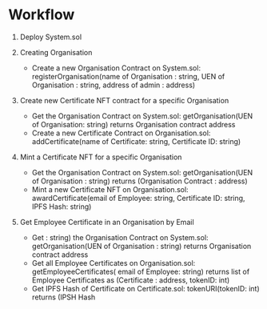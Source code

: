 # Workflow

1. Deploy System.sol

1. Creating Organisation
    - Create a new Organisation Contract on System.sol: registerOrganisation(name of Organisation : string, UEN of Organisation : string, address of admin : address)

1. Create new Certificate NFT contract for a specific Organisation
    - Get the Organisation Contract on System.sol: getOrganisation(UEN of Organisation: string) returns Organisation contract address
    - Create a new Certificate Contract on Organisation.sol: addCertificate(name of Certificate: string, Certificate ID: string)

1. Mint a Certificate NFT for a specific Organisation
    - Get the Organisation Contract on System.sol: getOrganisation(UEN of Organisation : string) returns (Organisation Contract : address)
    - Mint a new Certificate NFT on Organisation.sol: awardCertificate(email of Employee: string, Certificate ID: string, IPFS Hash: string)

1. Get Employee Certificate in an Organisation by Email
    - Get : string) the Organisation Contract on System.sol: getOrganisation(UEN of Organisation : string) returns Organisation contract address
    - Get all Employee Certificates on Organisation.sol: getEmployeeCertificates( email of Employee: string) returns list of Employee Certificates as (Certificate : address, tokenID: int)
    - Get IPFS Hash of Certificate on Certificate.sol: tokenURI(tokenID: int) returns (IPSH Hash


